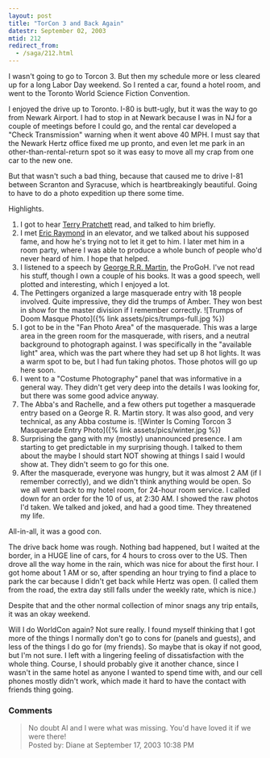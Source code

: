 ```yaml
---
layout: post
title: "TorCon 3 and Back Again"
datestr: September 02, 2003
mtid: 212
redirect_from:
  - /saga/212.html
---
```


I wasn't going to go to Torcon 3.  But then my schedule more or less cleared
up for a long Labor Day weekend.  So I rented a car, found a hotel room, and
went to the Toronto World Science Fiction Convention.

I enjoyed the drive up to Toronto.  I-80 is butt-ugly, but it was the way
to go from Newark Airport.  I had to stop in at Newark because I was in NJ
for a couple of meetings before I could go, and the rental car developed a
"Check Transmission" warning when it went above 40 MPH.  I must say that
the Newark Hertz office fixed me up pronto, and even let me park in an
other-than-rental-return spot so it was easy to move all my crap from one
car to the new one.

But that wasn't such a bad thing, because that caused me to drive I-81
between Scranton and Syracuse, which is heartbreakingly beautiful.  Going
to have to do a photo expedition up there some time.

Highlights.

1. I got to hear [Terry Pratchett](https://www.terrypratchettbooks.com/) read, and talked to him briefly.
2. I met [Eric Raymond](http://catb.org/~esr/) in an elevator, and we talked about his supposed fame, and how he's trying not to let it get to him.  I later met him in a room party, where I was able to produce a whole bunch of people who'd never heard of him.  I hope that helped.
3. I listened to a speech by [George R.R. Martin](https://www.georgerrmartin.com/), the ProGoH.  I've not read his stuff, though I own a couple of his books.  It was a good speech, well plotted and interesting, which I enjoyed a lot.
4. The Pettingers organized a large masquerade entry with 18 people involved.  Quite impressive, they did the trumps of Amber.  They won best in show for the master division if I remember correctly. ![Trumps of Doom Masque Photo]({% link assets/pics/trumps-full.jpg %})
5. I got to be in the "Fan Photo Area" of the masquerade.  This was a large area in the green room for the masquerade, with risers, and a neutral background to photograph against.  I was specifically in the "available light" area, which was the part where they had set up 8 hot lights.  It was a warm spot to be, but I had fun taking photos.  Those photos will go up here soon.
6. I went to a "Costume Photography" panel that was informative in a general way.  They didn't get very deep into the details I was looking for, but there was some good advice anyway.
7. The Abba's and Rachelle, and a few others put together a masquerade entry based on a George R. R. Martin story.  It was also good, and very technical, as any Abba costume is. ![Winter Is Coming Torcon 3 Masquerade Entry Photo]({% link assets/pics/winter.jpg %})
8. Surprising the gang with my (mostly) unannounced presence.  I am starting to get predictable in my surprising though.  I talked to them about the maybe I should start NOT showing at things I said I would show at.  They didn't seem to go for this one.
9. After the masquerade, everyone was hungry, but it was almost 2 AM (if I remember correctly), and we didn't think anything would be open.  So we all went back to my hotel room, for 24-hour room service.  I called down for an order for the 10 of us, at 2:30 AM.  I showed the raw photos I'd taken.  We talked and joked, and had a good time.  They threatened my life.

All-in-all, it was a good con.

The drive back home was rough.  Nothing bad happened, but I waited at the
border, in a HUGE line of cars, for 4 hours to cross over to the US.  Then
drove all the way home in the rain, which was nice for about the first hour.
I got home about 1 AM or so, after spending an hour trying to find a place
to park the car because I didn't get back while Hertz was open.  (I called
them from the road, the extra day still falls under the weekly rate, which
is nice.)

Despite that and the other normal collection of minor snags any trip entails, it was an okay weekend.

Will I do WorldCon again?  Not sure really.  I found myself thinking that
I got more of the things I normally don't go to cons for (panels and guests),
and less of the things I do go for (my friends).  So maybe that is okay if
not good, but I'm not sure.  I left with a lingering feeling of dissatisfaction
with the whole thing.  Course, I should probably give it another chance, since
I wasn't in the same hotel as anyone I wanted to spend time with, and our cell
phones mostly didn't work, which made it hard to have the contact with friends
thing going.

### Comments

<blockquote>
No doubt Al and I were what was missing. You'd have loved it if we were there!
<div class="post-meta">Posted by: Diane at September 17, 2003 10:38 PM</div> </blockquote>

